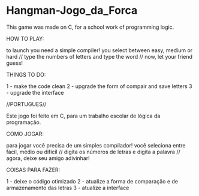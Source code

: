 # Hangman-Jogo_da_Forca

This game was made on C, for a school work of programming logic.

HOW TO PLAY: 

to launch you need a simple compiler! 
you select between easy, medium or hard // type the numbers of letters and type the word // now, let your friend guess!

THINGS TO DO: 

1 - make the code clean 
2 - upgrade the form of compair and save letters
3 - upgrade the interface

//PORTUGUES//

Este jogo foi feito em C, para um trabalho escolar de lógica da programação.

COMO JOGAR:

para jogar você precisa de um simples compilador!
você seleciona entre fácil, médio ou difícil // digita os números de letras e digita a palavra // agora, deixe seu amigo adivinhar!

COISAS PARA FAZER:

1 - deixe o código otimizado
2 - atualize a forma de comparação e de armazenamento das letras
3 - atualize a interface
